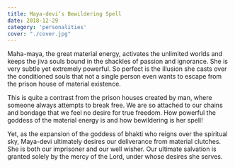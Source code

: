```yaml
---
title: Maya-devi’s Bewildering Spell
date: 2018-12-29
category: 'personalities'
cover: "./cover.jpg"
---
```


Maha-maya, the great material energy, activates the unlimited worlds and keeps the jiva souls bound in the shackles of passion and ignorance. She is very subtle yet extremely powerful. So perfect is the illusion she casts over the conditioned souls that not a single person even wants to escape from the prison house of material existence.

This is quite a contrast from the prison houses created by man, where someone always attempts to break free. We are so attached to our chains and bondage that we feel no desire for true freedom. How powerful the goddess of the material energy is and how bewildering is her spell!

Yet, as the expansion of the goddess of bhakti who reigns over the spiritual sky, Maya-devi ultimately desires our deliverance from material clutches. She is both our imprisoner and our well wisher. Our ultimate salvation is granted solely by the mercy of the Lord, under whose desires she serves.